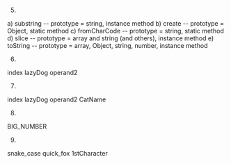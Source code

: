 5. 

a) substring -- prototype = string, instance method
b) create -- prototype = Object, static method
c) fromCharCode -- prototype = string, static method
d) slice -- prototype = array and string (and others), instance method
e) toString -- prototype = array, Object, string, number, instance method

6.

index
lazyDog
operand2

7.

index
lazyDog
operand2
CatName

8. 

BIG_NUMBER

9. 

snake_case
quick_fox
1stCharacter